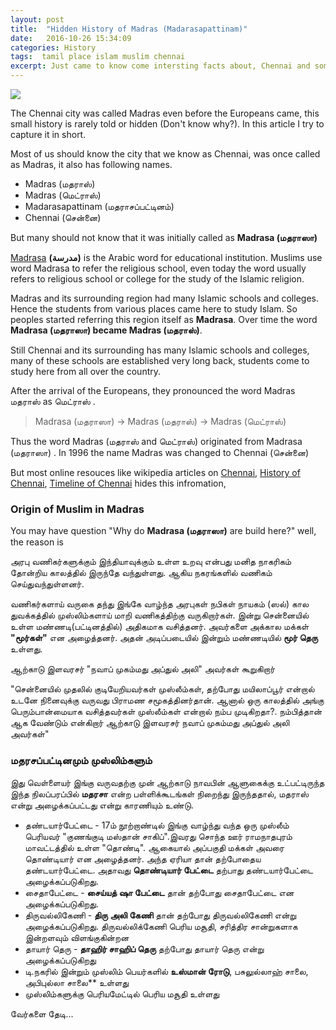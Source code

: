 ```yaml
---
layout: post
title:  "Hidden History of Madras (Madarasapattinam)"
date:   2016-10-26 15:34:09
categories: History
tags:  tamil place islam muslim chennai
excerpt: Just came to know come intersting facts about, Chennai and some places names and thier connection with early Muslims
---
```


![](https://upload.wikimedia.org/wikipedia/commons/4/4f/Fort_St._George%2C_Chennai.jpg)

The Chennai city was called Madras even before the Europeans came, this small history is rarely told or hidden (Don't know why?). In this article I try to capture it in short. 

Most of us should know the city that we know as Chennai, was once called as Madras, it also has following names.

* Madras (மதராஸ்)
* Madras (மெட்ராஸ்)
* Madarasapattinam (மதராசப்பட்டினம்)
* Chennai (சென்னை)

But many should not know that it was initially called as **Madrasa (மதராஸா)**

[Madrasa](https://en.wikipedia.org/wiki/Madrasa) **(مدرسة‎‎)** is the Arabic word for educational institution. Muslims use word Madrasa to refer the religious school, even today the word usually refers to religious school or college for the study of the Islamic religion.

Madras and its surrounding region had many Islamic schools and colleges. Hence the students from various places came here to study Islam. So peoples started referring this region itself as **Madrasa**. Over time the word **Madrasa (மதராஸா)  became Madras (மதராஸ்)**. 

Still Chennai and its surrounding has many Islamic schools and colleges, many of these schools are established very long back, students come to study here from all over the country. 

After the arrival of the Europeans, they pronounced the word Madras மதராஸ் as மெட்ராஸ் . 

> Madrasa (மதராஸா)  -> Madras (மதராஸ்) -> Madras (மெட்ராஸ்)

Thus the word Madras (மதராஸ் and மெட்ராஸ்) originated from Madrasa (மதராஸா) . In 1996 the name Madras was changed to Chennai (சென்னை)

But most online resouces like wikipedia articles on [Chennai](https://en.wikipedia.org/wiki/Chennai), [History of Chennai](https://en.wikipedia.org/wiki/History_of_Chennai), [Timeline of Chennai](https://en.wikipedia.org/wiki/Timeline_of_Chennai_history) hides this infromation, 

### Origin of Muslim in Madras

You may have question "Why do **Madrasa (மதராஸா)** are build here?" well, the reason is 

அரபு வணிகர்களுக்கும் இந்தியாவுக்கும் உள்ள உறவு என்பது மனித நாகரிகம் தோன்றிய காலத்தில் இருந்தே வந்துள்ளது. ஆகிய நகரங்களில் வணிகம் செய்துவந்துள்ளனர். 

வணிகர்களாய் வருகை தந்து இங்கே வாழ்ந்த அரபுகள் நபிகள் நாயகம் (ஸல்) கால துவக்கத்தில் முஸ்லிம்களாய் மாறி வணிகத்திற்கு வருகிறார்கள். இன்று சென்னையில் உள்ள மண்ணடி(பட்டினத்தில்) அதிகமாக வசித்தனர். அவர்களை அக்கால மக்கள் **"மூர்கள்"** என அழைத்தனர். அதன் அடிப்படையில் இன்றும் மண்ணடியில் **மூர் தெரு** உள்ளது. 

ஆற்காடு இளவரசர் "நவாப் முகம்மது அப்துல் அலி" அவர்கள் கூறுகிறார்

"சென்னையில் முதலில் குடியேறியவர்கள் முஸ்லீம்கள், தற்போது மயிலாப்பூர் என்றால் உடனே நினைவுக்கு வருவது பிராமண சமூகத்தினர்தான். ஆனால் ஒரு காலத்தில் அங்கு பெரும்பான்மையாக வசித்தவர்கள் முஸ்லீம்கள் என்றால் நம்ப முடிகிறதா?. நம்பித்தான் ஆக வேண்டும் என்கிறார் ஆற்காடு இளவரசர் நவாப் முகம்மது அப்துல் அலி அவர்கள்"

### மதரசப்பட்டினமும் முஸ்லிம்களும்

இது வெள்ளையர் இங்கு வருவதற்கு முன் ஆற்காடு நாவபின் ஆளுகைக்கு உட்பட்டிருந்த இந்த நிலப்பரப்பில் **மதரசா** என்ற பள்ளிக்கூடங்கள் நிறைந்து இருந்ததால், மதராஸ் என்று அழைக்கப்பட்டது என்று காரணியும் உண்டு. 

* தண்டயார்பேட்டை - 17ம் நூற்றாண்டில் இங்கு வாழ்ந்து வந்த ஒரு முஸ்லீம் பெரியவர் "குணங்குடி மஸ்தான் சாகிப்".இவரது சொந்த ஊர் ராமநாதபுரம் மாவட்டத்தில் உள்ள "தொண்டி". ஆகையால் அப்பகுதி மக்கள் அவரை தொண்டியார் என அழைத்தனர். அந்த ஏரியா தான் தற்போதைய தண்டயார்பேட்டை. அதாவது **தொண்டியார் பேட்டை** தற்பாது தண்டயார்பேட்டை அழைக்கப்படுகிறது.
* சைதாபேட்டை - **சைய்யத் ஷா பேட்டை** தான் தற்போது சைதாபேட்டை என அழைக்கப்படுகிறது.
* திருவல்லிகேணி - **திரு அலி கேணி** தான் தற்போது திருவல்லிகேணி என்று அழைக்கப்படுகிறது. திருவல்லிக்கேணி பெரிய மசூதி, சரித்திர சான்றுகளாக இன்றளவும் விளங்குகின்றன
* தாயார் தெரு - **தாஹிர் சாஹிப் தெரு** தற்போது தாயார் தெரு என்று அழைக்கப்படுகிறது
* டி.நகரில் இன்றும் முஸ்லிம் பெயர்களில் **உஸ்மான் ரோடு**, பசுலுல்லாஹ் சாலை, அபிபுல்லா சாலை** உள்ளது
* முஸ்லிம்களுக்கு பெரியமேட்டில் பெரிய மசூதி உள்ளது

வேர்களை தேடி...
